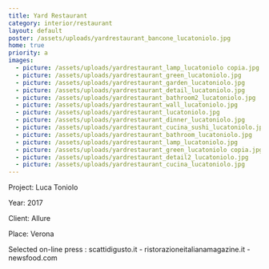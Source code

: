 ```yaml
---
title: Yard Restaurant
category: interior/restaurant
layout: default
poster: /assets/uploads/yardrestaurant_bancone_lucatoniolo.jpg
home: true
priority: a
images:
  - picture: /assets/uploads/yardrestaurant_lamp_lucatoniolo copia.jpg
  - picture: /assets/uploads/yardrestaurant_green_lucatoniolo.jpg
  - picture: /assets/uploads/yardrestaurant_garden_lucatoniolo.jpg
  - picture: /assets/uploads/yardrestaurant_detail_lucatoniolo.jpg
  - picture: /assets/uploads/yardrestaurant_bathroom2_lucatoniolo.jpg
  - picture: /assets/uploads/yardrestaurant_wall_lucatoniolo.jpg
  - picture: /assets/uploads/yardrestaurant_lucatoniolo.jpg
  - picture: /assets/uploads/yardrestaurant_dinner_lucatoniolo.jpg
  - picture: /assets/uploads/yardrestaurant_cucina_sushi_lucatoniolo.jpg
  - picture: /assets/uploads/yardrestaurant_bathroom_lucatoniolo.jpg
  - picture: /assets/uploads/yardrestaurant_lamp_lucatoniolo.jpg
  - picture: /assets/uploads/yardrestaurant_green_lucatoniolo copia.jpg
  - picture: /assets/uploads/yardrestaurant_detail2_lucatoniolo.jpg
  - picture: /assets/uploads/yardrestaurant_cucina_lucatoniolo.jpg
---
```

Project: Luca Toniolo

Year: 2017

Client: Allure

Place: Verona

Selected on-line press : scattidigusto.it - ristorazioneitalianamagazine.it - newsfood.com

